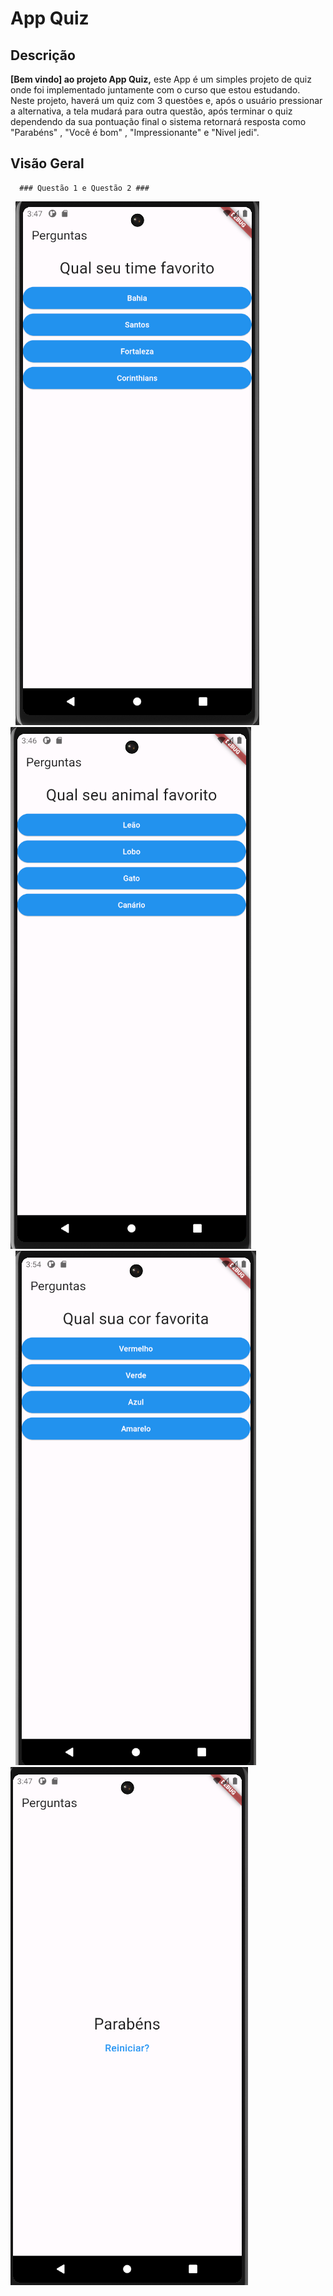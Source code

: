 # App Quiz

## Descrição

**[Bem vindo] ao projeto App Quiz,** este App é um simples projeto de quiz onde foi implementado juntamente com o curso que estou estudando. Neste projeto, haverá um quiz com 3 questões e, após o usuário pressionar a alternativa, a tela mudará para outra questão, após terminar o quiz dependendo da sua pontuação final o sistema retornará resposta como "Parabéns" , "Você é bom" , "Impressionante" e "Nivel jedi".

## Visão Geral

      ### Questão 1 e Questão 2 ###

&nbsp; ![img questao1](Screenshots/questao3.png)  &nbsp; &nbsp; ![img questao2](Screenshots/questao2.png) <br>
&nbsp; ![img questao3](Screenshots/questao1.png) &nbsp; &nbsp;  ![img questao3](Screenshots/questao4.png) 

